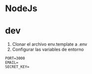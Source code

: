 # NodeJs

# dev
1. Clonar el archivo env.template a .env
2. Configurar las variables de entorno
```
PORT=3000
EMAIL=
SECRET_KEY=
```